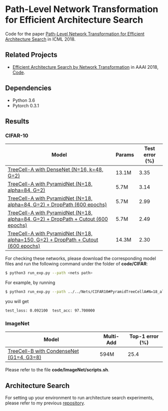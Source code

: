 # Path-Level Network Transformation for Efficient Architecture Search

Code for the paper [Path-Level Network Transformation for Efficient Architecture Search](https://arxiv.org/abs/1806.02639) in ICML 2018. 

## Related Projects
- [Efficient Architecture Search by Network Transformation](https://arxiv.org/abs/1707.04873) in AAAI 2018, [Code](https://github.com/han-cai/EAS).

## Dependencies

* Python 3.6 
* Pytorch 0.3.1

## Results

### CIFAR-10

|           Model          | Params | Test error (%) | 
| ----------------------- | ------------- | ----- |
| [TreeCell-A with DenseNet (N=16, k=48, G=2)](https://drive.google.com/file/d/19OzTjozcJlbP4SZJXPiuQfZgklcs7nCX/view?usp=sharing) |  13.1M | 3.35 |
| [TreeCell-A with PyramidNet (N=18, alpha=84, G=2)](https://drive.google.com/open?id=1TgBI5y_j3YjTemqCalOPn3dA7CChZ1bn) | 5.7M | 3.14 |
| [TreeCell-A with PyramidNet (N=18, alpha=84, G=2) + DropPath (600 epochs)](https://drive.google.com/open?id=1AIwRxNrpX9N2GcsB6PXVfKgYaQnxKDF5) | 5.7M | 2.99 |
| [TreeCell-A with PyramidNet (N=18, alpha=84, G=2) + DropPath + Cutout (600 epochs)](https://drive.google.com/open?id=1BFcB9iaCWX8QgmhbGwqc3ZRZ9d61CJpo) | 5.7M | 2.49 |
| [TreeCell-A with PyramidNet (N=18, alpha=150, G=2) + DropPath + Cutout (600 epochs)](https://drive.google.com/open?id=1WbI4fE-m7f2leLR8nJMC1Cby4fWHFRUa) | 14.3M | 2.30 |

For checking these networks, please download the corresponding model files and run the following command under the folder of **code/CIFAR**:
```bash
$ python3 run_exp.py --path <nets path>
```

For example, by running
```bash
$ python3 run_exp.py --path ../../Nets/CIFAR10#PyramidTreeCellA#N=18_alpha=150#600#cutout
```
you will get
```bash
test_loss: 0.092100	 test_acc: 97.700000
```


### ImageNet

|           Model          | Multi-Add | Top-1 error (%) | 
| ----------------------- | ------------- | ----- |
| [TreeCell-B with CondenseNet (G1=4, G3=8)](https://drive.google.com/open?id=1BD3VdUzStaXiipA8oXM3SPWBUnuPtfjk)| 594M | 25.4 | 

Please refer to the file **code/ImageNet/scripts.sh**.


## Architecture Search
For setting up your environment to run architecture search experiments, please refer to my previous [repository](https://github.com/han-cai/EAS/tree/master/code).

